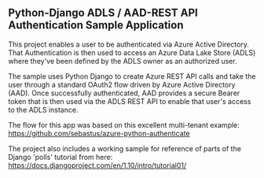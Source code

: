 ## Python-Django ADLS / AAD-REST API Authentication Sample Application
This project enables a user to be authenticated via Azure Active Directory.  That Authentication is then used to access an 
Azure Data Lake Store (ADLS) where they've been defined by the ADLS owner as an authorized user.

The sample uses Python Django to create Azure REST API calls and take the user through a standard OAuth2 flow driven by 
Azure Active Directory (AAD).  Once successfully authenticated, AAD provides a secure Bearer token that is then used via the
ADLS REST API to enable that user's access to the ADLS instance.

The flow for this app was based on this excellent multi-tenant example: https://github.com/sebastus/azure-python-authenticate

The project also includes a working sample for reference of parts of the Django 'polls' tutorial from here: https://docs.djangoproject.com/en/1.10/intro/tutorial01/
